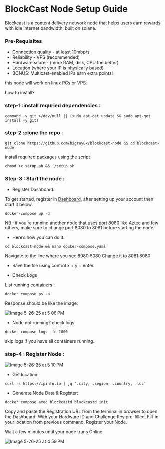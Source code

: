 # BlockCast Node Setup Guide

Blockcast is a content delivery network node that helps users earn rewards with idle internet bandwidth, built on solana.

### Pre-Requisites 

- Connection quality - at least 10mbp/s
- Reliability - VPS (recommended)
- Hardware score - (more RAM, disk, CPU the better)
- Location (where your IP is physically based)
- BONUS: Multicast-enabled IPs earn extra points!

this node will work on linux PCs or VPS.

how to install?  

### step-1 :install requried dependencies :

```
command -v git >/dev/null || (sudo apt-get update && sudo apt-get install -y git)
```

### step-2 :clone the repo :

```
git clone https://github.com/bigray0x/blockcast-node && cd blockcast-node 
```

install required packages using the script   

```
chmod +x setup.ah && ./setup.sh
```

### Step-3 : Start the node :

- Register Dashboard:

To get started, register in [Dashboard](https://app.blockcast.network?referral-code=Kk51D4), after setting up your account then start it below. 

``` 
docker-compose up -d
```

NB : if you’re running another node that uses port 8080 like Aztec and few others, make sure to change port 8080 to 8081 before starting the node.

- Here’s how you can do it:

``` 
cd blockcast-node && nano docker-compose.yaml
```

Navigate to the line where you see 8080:8080
Change it to 8081:8080

- Save the file using control x + y + enter.

- Check Logs

List running containers :

```
docker compose ps -a
```

Response should be like the image:

![Image 5-26-25 at 5 08 PM](https://github.com/user-attachments/assets/aed01b07-0a8d-45f5-8e39-a9d1855b16f4)


- Node not running? check logs: 

```
docker compose logs -fn 1000
```
skip logs if you have all containers running.

### step-4 : Register Node :

![Image 5-26-25 at 5 10 PM](https://github.com/user-attachments/assets/72b76df6-9d56-4195-80f9-0a4b6432cc46)


- Get location: 

``` 
curl -s https://ipinfo.io | jq '.city, .region, .country, .loc'
```

- Generate Node Data & Register:

```
docker compose exec blockcastd blockcastd init
```

Copy and paste the Registration URL from the terminal in browser to open the Dashboard.
With your Hardware ID and Challenge Key pre-filled, Fill-in your location from previous command.
Register your Node.


Wait a few minutes until your node truns Online

![Image 5-26-25 at 4 59 PM](https://github.com/user-attachments/assets/c6c93baf-a3b5-491b-8f52-38dd2034c4b8)

